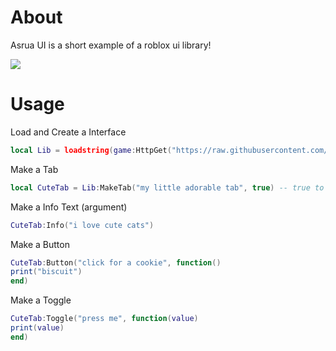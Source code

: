 # About
Asrua UI is a short example of a roblox ui library!

![](https://github.com/Astralic62/AstralicPrototypeUI/assets/140242928/ef4d58b8-93a2-434b-963e-a93e20432faf)
# Usage
Load and Create a Interface
```lua
local Lib = loadstring(game:HttpGet("https://raw.githubusercontent.com/ahsrua/AsruaUI/main/sursa.lua"))():MakePrototypeLibrary("Asra UI")
```
Make a Tab
```lua
local CuteTab = Lib:MakeTab("my little adorable tab", true) -- true to make it open by default (optional)
```
Make a Info Text (argument)
```lua
CuteTab:Info("i love cute cats")
```
Make a Button
```lua
CuteTab:Button("click for a cookie", function()
print("biscuit")
end)
```
Make a Toggle
```lua
CuteTab:Toggle("press me", function(value)
print(value)
end)
```
